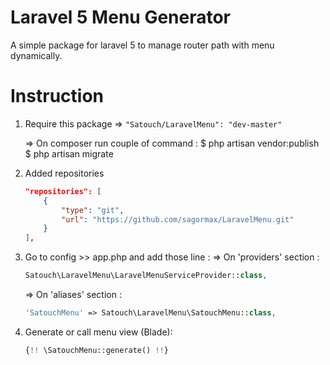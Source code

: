 # Laravel 5 Menu Generator
A simple package for laravel 5 to manage router path with menu dynamically.

# Instruction 
1.  Require this package
    =>  ```
        "Satouch/LaravelMenu": "dev-master"
        ```

    =>  On composer run couple of command :
        $ php artisan vendor:publish
        $ php artisan migrate

2.  Added repositories
    ```json 
    "repositories": [
        {
            "type": "git",
            "url": "https://github.com/sagormax/LaravelMenu.git"
        }
    ],  
    ```

3.  Go to config >> app.php and add those line :
    => On 'providers' section :
    ```php
    Satouch\LaravelMenu\LaravelMenuServiceProvider::class,
    ```

    => On 'aliases' section :
    ```php
    'SatouchMenu' => Satouch\LaravelMenu\SatouchMenu::class,
    ```

4.  Generate or call menu view (Blade):

    ```php
    {!! \SatouchMenu::generate() !!}
    ```
